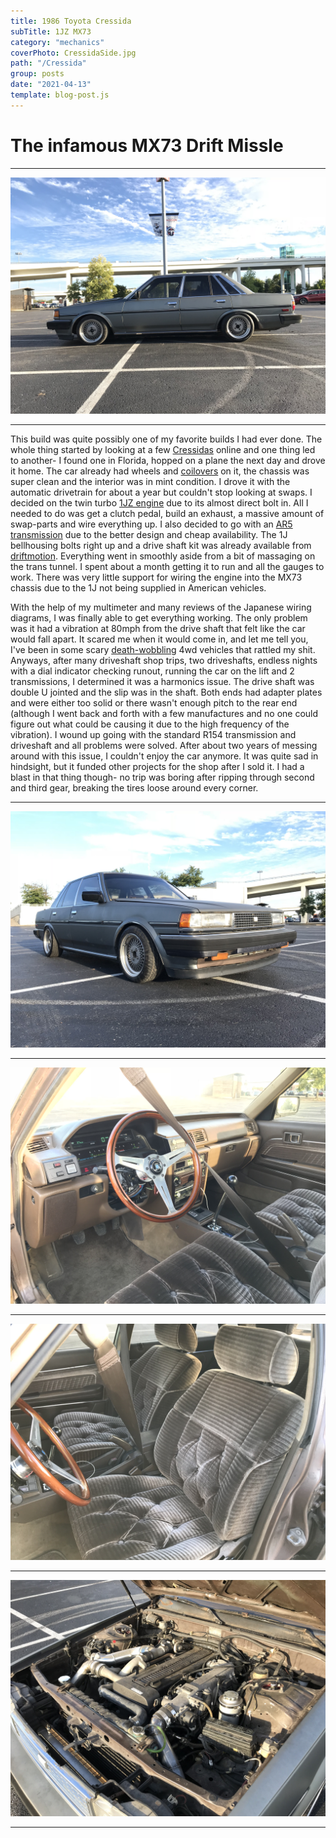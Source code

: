 ```yaml
---
title: 1986 Toyota Cressida
subTitle: 1JZ MX73
category: "mechanics"
coverPhoto: CressidaSide.jpg
path: "/Cressida"
group: posts
date: "2021-04-13"
template: blog-post.js
---
```


# The infamous MX73 Drift Missle

---

![CressidaSide](CressidaSide.jpg)

---

This build was quite possibly one of my favorite builds I had ever done.  The whole thing started by looking at a few [Cressidas](https://www.pinterest.com/andrewtamura/toyota-cressida-mx73/) online and one thing led to another- I found one in Florida, hopped on a plane the next day and drove it home. The car already had wheels and [coilovers](https://en.wikipedia.org/wiki/Coilover) on it, the chassis was super clean and the interior was in mint condition. I drove it with the automatic drivetrain for about a year but couldn't stop looking at swaps. I decided on the twin turbo [1JZ engine](https://en.wikipedia.org/wiki/Toyota_JZ_engine#1JZ-GE) due to its almost direct bolt in. All I needed to do was get a clutch pedal, build an exhaust, a massive amount of swap-parts and wire everything up. I also decided to go with an [AR5 transmission](https://en.wikipedia.org/wiki/Aisin_AR_transmission) due to the better design and cheap availability. The 1J bellhousing bolts right up and a drive shaft kit was already available from [driftmotion](https://www.driftmotion.com/product-p/dm3445.htm). Everything went in smoothly aside from a bit of massaging on the trans tunnel. I spent about a month getting it to run and all the gauges to work. There was very little support for wiring the engine into the MX73 chassis due to the 1J not being supplied in American vehicles.

With the help of my multimeter and many reviews of the Japanese wiring diagrams, I was finally able to get everything working. The only problem was it had a vibration at 80mph from the drive shaft that felt like the car would fall apart. It scared me when it would come in, and let me tell you, I've been in some scary [death-wobbling](https://www.youtube.com/watch?v=ncTgYl7P_TE&ab_channel=RarePartsInc) 4wd vehicles that rattled my shit. Anyways, after many driveshaft shop trips, two driveshafts, endless nights with a dial indicator checking runout, running the car on the lift and 2 transmissions, I determined it was a harmonics issue. The drive shaft was double U jointed and the slip was in the shaft. Both ends had adapter plates and were either too solid or there wasn't enough pitch to the rear end (although I went back and forth with a few manufactures and no one could figure out what could be causing it due to the high frequency of the vibration). I wound up going with the standard R154 transmission and driveshaft and all problems were solved. After about two years of messing around with this issue, I couldn't enjoy the car anymore. It was quite sad in hindsight, but it funded other projects for the shop after I sold it. I had a blast in that thing though- no trip was boring after ripping through second and third gear, breaking the tires loose around every corner.

---

![CressidaPassengerSide](CressidaPassengerSide.jpg)

---

![CressidaCluster](CressidaCluster.jpg)

---

![CressidaInterior](CressidaInterior.jpg)

---

![CressidaEngineBay](CressidaEngineBay.jpg)

---